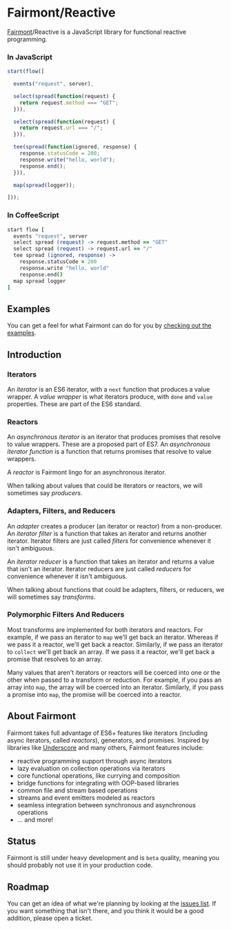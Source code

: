 # Fairmont/Reactive

[Fairmont](https://github.com/pandastrike/fairmont)/Reactive is a JavaScript library for functional reactive programming.

### In JavaScript

```javascript
start(flow([

  events("request", server),

  select(spread(function(request) {
    return request.method === "GET";
  })),

  select(spread(function(request) {
    return request.url === "/";
  })),

  tee(spread(function(ignored, response) {
    response.statusCode = 200;
    response.write("hello, world");
    response.end();
  })),

  map(spread(logger));

]));
```

### In CoffeeScript
```coffee
start flow [
  events "request", server
  select spread (request) -> request.method == "GET"
  select spread (request) -> request.url == "/"
  tee spread (ignored, response) ->
    response.statusCode = 200
    response.write "hello, world"
    response.end()
  map spread logger
]
```

## Examples

You can get a feel for what Fairmont can do for you by [checking out the examples](./examples).

## Introduction

### Iterators

An _iterator_ is an ES6 iterator, with a `next` function that produces a value wrapper.
A _value wrapper_ is what iterators produce, with `done` and `value` properties.
These are part of the ES6 standard.

### Reactors

An _asynchronous iterator_ is an iterator that produces promises that resolve to value wrappers.
These are a proposed part of ES7.
An _asynchronous iterator function_ is a function that returns promises that resolve to value wrappers.

A _reactor_ is Fairmont lingo for an asynchronous iterator.

When talking about values that could be iterators or reactors, we will sometimes say _producers_.

### Adapters, Filters, and Reducers

An _adapter_ creates a producer (an iterator or reactor) from a non-producer.
An _iterator filter_ is a function that takes an iterator and returns another iterator.
Iterator filters are just called _filters_ for convenience whenever it isn't ambiguous.

An _iterator reducer_ is a function that takes an iterator and returns a value that isn't an iterator.
Iterator reducers are just called _reducers_ for convenience whenever it isn't ambiguous.

When talking about functions that could be adapters, filters, or reducers, we will sometimes say _transforms_.

### Polymorphic Filters And Reducers

Most transforms are implemented for both iterators and reactors.
For example, if we pass an iterator to `map` we'll get back an iterator. Whereas if we pass it a reactor, we'll get back a reactor.
Similarly, if we pass an iterator to `collect` we'll get back an array.
If we pass it a reactor, we'll get back a promise that resolves to an array.

Many values that aren't iterators or reactors will be coerced into one or the other when passed to a transform or reduction.
For example, if you pass an array into `map`, the array will be coerced into an iterator.
Similarly, if you pass a promise into `map`, the promise will be coerced into a reactor.

## About Fairmont

Fairmont takes full advantage of ES6+ features like iterators (including async iterators, called _reactors_), generators, and promises. Inspired by libraries like [Underscore](http://underscorejs.org/) and many others, Fairmont features include:

* reactive programming support through async iterators
* lazy evaluation on collection operations via iterators
* core functional operations, like currying and composition
* bridge functions for integrating with OOP-based libraries
* common file and stream based operations
* streams and event emitters modeled as reactors
* seamless integration between synchronous and asynchronous operations
* … and more!

## Status

Fairmont is still under heavy development and is `beta` quality, meaning you should probably not use it in your production code.

## Roadmap

You can get an idea of what we're planning by looking at the [issues list][200]. If you want something that isn't there, and you think it would be a good addition, please open a ticket.

[200]:https://github.com/pandastrike/fairmont/issues
